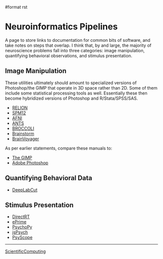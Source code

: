 \#format rst

Neuroinformatics Pipelines
==========================

A page to store links to documentation for common bits of software, and take notes on steps that overlap. I think that, by and large, the majority of neuroscience problems fall into three categories: image manipulation, quantifying behavioral observations, and stimulus presentation.

Image Manipulation
------------------

These utilities ultimately should amount to specialized versions of Photoshop/the GIMP that operate in 3D space rather than 2D. Some of them include some statistical processing tools as well. Essentially these then become hybridized versions of Photoshop and R/Stata/SPSS/SAS.

-   [RELION](https://hpc.nih.gov/apps/RELION/relion30_tutorial.pdf)
-   [SPM12](https://www.fil.ion.ucl.ac.uk/spm/doc/spm12_manual.pdf)
-   [AFNI](https://afni.nimh.nih.gov/pub/dist/doc/htmldoc/)
-   [ANTS](https://github.com/stnava/ANTsDoc/raw/master/ants2.pdf)
-   [BROCCOLI](https://github.com/wanderine/BROCCOLI/raw/master/documentation/broccoli.pdf)
-   [Brainstorm](https://neuroimage.usc.edu/brainstorm/)
-   [BrainVoyager](http://www.brainvoyager.com/bvqx/doc/UsersGuide/BrainVoyagerQXUsersGuide.html)

As per earlier statements, compare these manuals to:

-   [The GIMP](https://www.gimp.org/docs/)
-   [Adobe Photoshop](https://helpx.adobe.com/photoshop/user-guide.html)

Quantifying Behavioral Data
---------------------------

-   [DeepLabCut](https://github.com/AlexEMG/DeepLabCut/wiki/DeepLabCut2.x-Quick-Guide-to-Commands)

Stimulus Presentation
---------------------

-   [DirectRT](http://www.empirisoft.com/directrt.aspx)
-   [ePrime](https://pstnet.com/products/e-prime/)
-   [PsychoPy](https://www.psychopy.org/)
-   [jsPsych](https://www.jspsych.org/)
-   [PsyScope](http://psy.ck.sissa.it/)

* * * * *

[ScientificComputing](../ScientificComputing)
